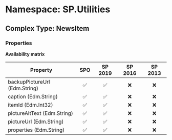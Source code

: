# Namespace: SP.Utilities

## Complex Type: NewsItem

### Properties

**Availability matrix**

Property | SPO | SP 2019 | SP 2016 | SP 2013
----------|:---:|:-------:|:-------:|:-------:
backupPictureUrl (Edm.String) | ✅ | ✅ | ❌ | ❌
caption (Edm.String) | ✅ | ✅ | ❌ | ❌
itemId (Edm.Int32) | ✅ | ✅ | ❌ | ❌
pictureAltText (Edm.String) | ✅ | ✅ | ❌ | ❌
pictureUrl (Edm.String) | ✅ | ✅ | ❌ | ❌
properties (Edm.String) | ✅ | ✅ | ❌ | ❌